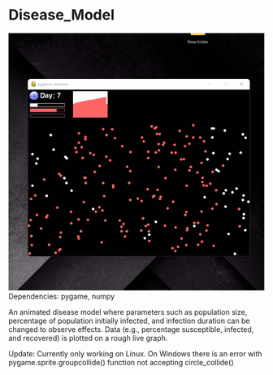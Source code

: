 # Disease_Model
![grab-landing-page](https://github.com/Olaya-Sib/Disease_Model/blob/main/disease_animation.gif)
Dependencies: pygame, numpy

An animated disease model where parameters such as population size, percentage of population initially infected, and infection duration can be changed to observe effects. Data (e.g., percentage susceptible, infected, and recovered) is plotted on a rough live graph. 

Update: Currently only working on Linux. On Windows there is an error with pygame.sprite.groupcollide() function not accepting circle_collide() 

